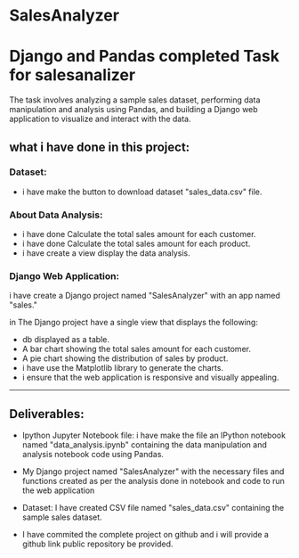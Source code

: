 # SalesAnalyzer
Django and Pandas completed Task for salesanalizer
==================================================================

The task involves analyzing a sample sales dataset, performing data manipulation and analysis using Pandas, and building a Django web application to visualize and interact with the data.

## what i have done in this project:

### Dataset:
* i have make the button to download dataset "sales_data.csv" file. 

### About Data Analysis:
- i have done Calculate the total sales amount for each customer.
- i have done Calculate the total sales amount for each product.
- i have create a view display the data analysis. 


### Django Web Application:
i have create a Django project named "SalesAnalyzer" with an app named "sales."

in The Django project have a single view that displays the following:
- db displayed as a table.
- A bar chart showing the total sales amount for each customer.
- A pie chart showing the distribution of sales by product.
- i have use the Matplotlib library to generate the charts.
- i ensure that the web application is responsive and visually appealing.
---------------------------------------------------------------------

## Deliverables:
- Ipython Jupyter Notebook file:
i have make the file an IPython notebook named "data_analysis.ipynb" containing the data manipulation and analysis notebook code using Pandas.

- My Django project named "SalesAnalyzer" with the necessary files and functions created as per the analysis done in notebook and code to run the web application

- Dataset:
I have created CSV file named "sales_data.csv" containing the sample sales dataset.

- I have commited the complete project on github and i will provide a github link public repository be provided.